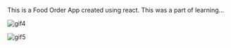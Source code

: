 This is a Food Order App created using react.
This was a part of learning...


![gif4](https://user-images.githubusercontent.com/76950378/126049782-57b3cafc-59a9-4ae8-9f6f-5e416da2579d.gif)

![gif5](https://user-images.githubusercontent.com/76950378/126049805-9c658fb1-bcbe-4bd6-8da8-be33f2a5397c.gif)
